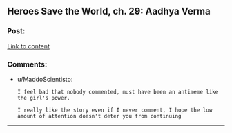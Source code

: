 ## Heroes Save the World, ch. 29: Aadhya Verma

### Post:

[Link to content](https://heroessavetheworld.wordpress.com/2016/12/20/awful-shadow-ch-3-aadhya-verma/)

### Comments:

- u/MaddoScientisto:
  ```
  I feel bad that nobody commented, must have been an antimeme like the girl's power.

  I really like the story even if I never comment, I hope the low amount of attention doesn't deter you from continuing
  ```

---

